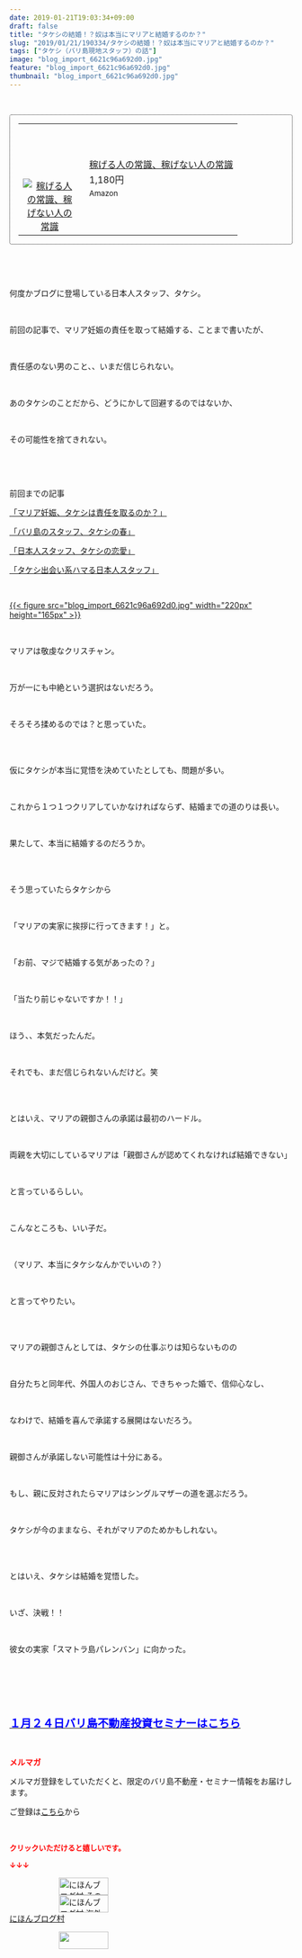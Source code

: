 ```yaml
---
date: 2019-01-21T19:03:34+09:00
draft: false
title: "タケシの結婚！？奴は本当にマリアと結婚するのか？"
slug: "2019/01/21/190334/タケシの結婚！？奴は本当にマリアと結婚するのか？"
tags: ["タケシ（バリ島現地スタッフ）の話"]
image: "blog_import_6621c96a692d0.jpg"
feature: "blog_import_6621c96a692d0.jpg"
thumbnail: "blog_import_6621c96a692d0.jpg"
---
```

<p> </p><div contenteditable="false" style="padding: 15px; border-radius: 4px; border: 1px dotted currentColor; border-image: none;"><table border="0" cellpadding="0" cellspacing="0" style="margin: 0px; table-layout: fixed;" width="100%">	<tbody width="100%">		<tr>			<td aligin="center" style="vertical-align: middle;" width="95"><span style="text-align: center; display: block;"><a alt0="AmebaAffiliate" alt1="稼げる人の常識、稼げない人の常識" alt2="Amazon" alt3="https://images-fe.ssl-images-amazon.com/images/I/51Ft8zEBpkL._SL160_.jpg" alt4="1" href="4802110227?SubscriptionId=AKIAJLD6FH2TADXIQKDQ&amp;tag=amebablog-a2371184-22&amp;linkCode=xm2&amp;camp=2025&amp;creative=165953&amp;creativeASIN=4802110227" target="_blank"><img alt="稼げる人の常識、稼げない人の常識" border="0" data-img="affiliate" src="data:image/svg+xml;charset=utf-8,%3Csvg%20xmlns%3D%22http%3A%2F%2Fwww.w3.org%2F2000%2Fsvg%22%20title%3D%22Placeholder%20for%20Images%22%20role%3D%22presentation%22%20viewBox%3D%220%200%201%201%22%20%2F%3E" style="margin: 0px; vertical-align: middle; max-width: 95px;" data-src="https://images-fe.ssl-images-amazon.com/images/I/51Ft8zEBpkL._SL160_.jpg"/><noscript><img alt="稼げる人の常識、稼げない人の常識" border="0" data-img="affiliate" src="https://images-fe.ssl-images-amazon.com/images/I/51Ft8zEBpkL._SL160_.jpg" style="margin: 0px; vertical-align: middle; max-width: 95px;"></noscript></a></span></td>			<td style="line-height: 1.5; padding-left: 15px; vertical-align: middle;"><a alt0="AmebaAffiliate" alt1="稼げる人の常識、稼げない人の常識" alt2="Amazon" alt3="https://images-fe.ssl-images-amazon.com/images/I/51Ft8zEBpkL._SL160_.jpg" alt4="1" href="4802110227?SubscriptionId=AKIAJLD6FH2TADXIQKDQ&amp;tag=amebablog-a2371184-22&amp;linkCode=xm2&amp;camp=2025&amp;creative=165953&amp;creativeASIN=4802110227" target="_blank">稼げる人の常識、稼げない人の常識</a>			<div style="padding: 3px 0px;">1,180円</div>			<div style="font-size: 0.83em;">Amazon</div></td>		</tr>	</tbody></table></div><p> </p><p> </p><p>何度かブログに登場している日本人スタッフ、タケシ。</p><p> </p><p>前回の記事で、マリア妊娠の責任を取って結婚する、ことまで書いたが、</p><p> </p><p>責任感のない男のこと、、いまだ信じられない。</p><p> </p><p>あのタケシのことだから、どうにかして回避するのではないか、</p><p> </p><p>その可能性を捨てきれない。</p><p> </p><p> </p><p>前回までの記事</p><p><a href="entry-12419109221.html?frm=theme" target="_blank">「マリア妊娠、タケシは責任を取るのか？」</a></p><p><a href="entry-12418893653.html?frm=theme" target="_blank">「バリ島のスタッフ、タケシの春」</a></p><p><a href="entry-12418889870.html?frm=theme" target="_blank">「日本人スタッフ、タケシの恋愛」</a></p><p><a href="entry-12414237370.html?frm=theme" target="_blank">「タケシ出会い系ハマる日本人スタッフ」</a></p><p> </p><p><a href="blog_import_6621c96a692d0.jpg">{{< figure src="blog_import_6621c96a692d0.jpg" width="220px" height="165px" >}}</a></p><p> </p><p>マリアは敬虔なクリスチャン。</p><p> </p><p>万が一にも中絶という選択はないだろう。</p><p> </p><p>そろそろ揉めるのでは？と思っていた。</p><p> </p><p><br/>仮にタケシが本当に覚悟を決めていたとしても、問題が多い。</p><p> </p><p>これから１つ１つクリアしていかなければならず、結婚までの道のりは長い。</p><p> </p><p>果たして、本当に結婚するのだろうか。</p><p> </p><p><br/>そう思っていたらタケシから</p><p> </p><p>「マリアの実家に挨拶に行ってきます！」と。</p><p> </p><p>「お前、マジで結婚する気があったの？」</p><p> </p><p>「当たり前じゃないですか！！」</p><p> </p><p>ほう、、本気だったんだ。</p><p> </p><p>それでも、まだ信じられないんだけど。笑</p><p> </p><p><br/>とはいえ、マリアの親御さんの承諾は最初のハードル。</p><p> </p><p>両親を大切にしているマリアは「親御さんが認めてくれなければ結婚できない」</p><p> </p><p>と言っているらしい。</p><p> </p><p>こんなところも、いい子だ。</p><p> </p><p>（マリア、本当にタケシなんかでいいの？）</p><p> </p><p>と言ってやりたい。</p><p> </p><p><br/>マリアの親御さんとしては、タケシの仕事ぶりは知らないものの</p><p> </p><p>自分たちと同年代、外国人のおじさん、できちゃった婚で、信仰心なし、</p><p> </p><p>なわけで、結婚を喜んで承諾する展開はないだろう。</p><p> </p><p>親御さんが承諾しない可能性は十分にある。</p><p> </p><p>もし、親に反対されたらマリアはシングルマザーの道を選ぶだろう。</p><p> </p><p>タケシが今のままなら、それがマリアのためかもしれない。</p><p> </p><p><br/>とはいえ、タケシは結婚を覚悟した。</p><p> </p><p>いざ、決戦！！</p><p> </p><p>彼女の実家「スマトラ島パレンバン」に向かった。</p><p> </p><p> </p><p> </p><p><span style="font-size: 1.4em;"><a href="entry-12432267169.html" target="_blank"><span style="color: rgb(0, 0, 255);"><span style="font-weight: bold;">１月２４日バリ島不動産投資セミナーはこちら</span></span></a></span></p><p> </p><p><span style="font-weight: bold;"><span style="color: rgb(255, 0, 0);">メルマガ</span></span></p><p>メルマガ登録をしていただくと、限定のバリ島不動産・セミナー情報をお届けします。</p><p>ご登録は<a href="f9eeVI" target="_blank">こちら</a>から</p><p style="text-align: center;"> </p><p><font color="#ff0000" size="2"><strong>クリックいただけると嬉しいです。</strong></font></p><p><font color="#ff0000" size="2"><strong>↓↓↓</strong></font></p><p><a href="ranking.html?p_cid=01260127" id="&amp;blogmura_banner" target="_blank"><img alt="にほんブログ村 その他生活ブログ 不動産投資へ" border="0" height="31" src="data:image/svg+xml;charset=utf-8,%3Csvg%20xmlns%3D%22http%3A%2F%2Fwww.w3.org%2F2000%2Fsvg%22%20title%3D%22Placeholder%20for%20Images%22%20role%3D%22presentation%22%20viewBox%3D%220%200%2088%2031%22%20%2F%3E" width="88" data-src="https://img-proxy.blog-video.jp/images?url=http%3A%2F%2Flife.blogmura.com%2Fhudousantoushi%2Fimg%2Fhudousantoushi88_31.gif" style="aspect-ratio: auto 88 / 31;"/><noscript><img alt="にほんブログ村 その他生活ブログ 不動産投資へ" border="0" height="31" src="https://img-proxy.blog-video.jp/images?url=http%3A%2F%2Flife.blogmura.com%2Fhudousantoushi%2Fimg%2Fhudousantoushi88_31.gif" width="88"></noscript></a><br/><a href="ranking.html?p_cid=01260127" target="_blank"><img alt="にほんブログ村 海外生活ブログ バリ島情報へ" border="0" height="31" src="data:image/svg+xml;charset=utf-8,%3Csvg%20xmlns%3D%22http%3A%2F%2Fwww.w3.org%2F2000%2Fsvg%22%20title%3D%22Placeholder%20for%20Images%22%20role%3D%22presentation%22%20viewBox%3D%220%200%2088%2031%22%20%2F%3E" width="88" data-src="https://img-proxy.blog-video.jp/images?url=http%3A%2F%2Foverseas.blogmura.com%2Fbali%2Fimg%2Fbali88_31.gif" style="aspect-ratio: auto 88 / 31;"/><noscript><img alt="にほんブログ村 海外生活ブログ バリ島情報へ" border="0" height="31" src="https://img-proxy.blog-video.jp/images?url=http%3A%2F%2Foverseas.blogmura.com%2Fbali%2Fimg%2Fbali88_31.gif" width="88"></noscript></a><br/><a href="ranking.html?p_cid=01260127" target="_blank">にほんブログ村</a></p><p><a href="link.php?1804582" title="人気ブログランキングへ"><img border="0" height="31" src="data:image/svg+xml;charset=utf-8,%3Csvg%20xmlns%3D%22http%3A%2F%2Fwww.w3.org%2F2000%2Fsvg%22%20title%3D%22Placeholder%20for%20Images%22%20role%3D%22presentation%22%20viewBox%3D%220%200%2088%2031%22%20%2F%3E" width="88" data-src="https://blog.with2.net/img/banner/banner_22.gif" style="aspect-ratio: auto 88 / 31;"/><noscript><img border="0" height="31" src="https://blog.with2.net/img/banner/banner_22.gif" width="88"></noscript></a></p><p> </p>

